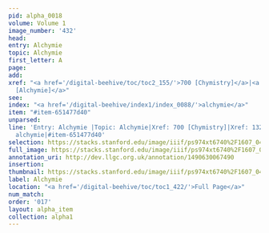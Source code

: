 ```yaml
---
pid: alpha_0018
volume: Volume 1
image_number: '432'
head: 
entry: Alchymie
topic: Alchymie
first_letter: A
page: 
add: 
xref: "<a href='/digital-beehive/toc/toc2_155/'>700 [Chymistry]</a>|<a href='/digital-beehive/toc/toc2_259/'>1326
  [Alchymie]</a>"
see: 
index: "<a href='/digital-beehive/index1/index_0088/'>alchymie</a>"
item: "#item-651477d40"
unparsed: 
line: 'Entry: Alchymie |Topic: Alchymie|Xref: 700 [Chymistry]|Xref: 1326 [Alchymie]|Index:
  alchymie|#item-651477d40'
selection: https://stacks.stanford.edu/image/iiif/ps974xt6740%2F1607_0431/723,2582,3141,341/full/0/default.jpg
full_image: https://stacks.stanford.edu/image/iiif/ps974xt6740%2F1607_0431/full/full/0/default.jpg
annotation_uri: http://dev.llgc.org.uk/annotation/1490630067490
insertion: 
thumbnail: https://stacks.stanford.edu/image/iiif/ps974xt6740%2F1607_0431/723,2582,600,180/250,/0/default.jpg
label: Alchymie
location: "<a href='/digital-beehive/toc/toc1_422/'>Full Page</a>"
num_match: 
order: '017'
layout: alpha_item
collection: alpha1
---
```

